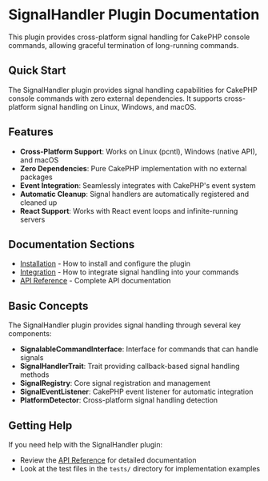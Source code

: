 # SignalHandler Plugin Documentation

This plugin provides cross-platform signal handling for CakePHP console commands, allowing graceful termination of long-running commands.

## Quick Start

The SignalHandler plugin provides signal handling capabilities for CakePHP console commands with zero external dependencies. It supports cross-platform signal handling on Linux, Windows, and macOS.

## Features

* **Cross-Platform Support**: Works on Linux (pcntl), Windows (native API), and macOS
* **Zero Dependencies**: Pure CakePHP implementation with no external packages
* **Event Integration**: Seamlessly integrates with CakePHP's event system
* **Automatic Cleanup**: Signal handlers are automatically registered and cleaned up
* **React Support**: Works with React event loops and infinite-running servers

## Documentation Sections

* [Installation](Installation.md) - How to install and configure the plugin
* [Integration](Integration.md) - How to integrate signal handling into your commands
* [API Reference](API-Reference.md) - Complete API documentation

## Basic Concepts

The SignalHandler plugin provides signal handling through several key components:

* **SignalableCommandInterface**: Interface for commands that can handle signals
* **SignalHandlerTrait**: Trait providing callback-based signal handling methods
* **SignalRegistry**: Core signal registration and management
* **SignalEventListener**: CakePHP event listener for automatic integration
* **PlatformDetector**: Cross-platform signal handling detection

## Getting Help

If you need help with the SignalHandler plugin:

* Review the [API Reference](API-Reference.md) for detailed documentation
* Look at the test files in the `tests/` directory for implementation examples
